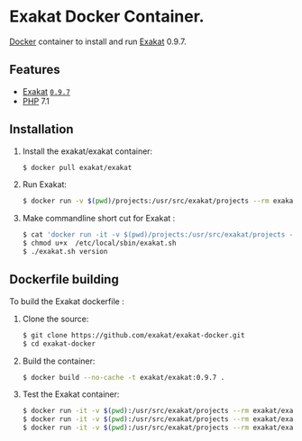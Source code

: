 # Exakat Docker Container.

[Docker](https://www.docker.com) container to install and run [Exakat](https://www.exakat.io/) 0.9.7.

## Features

* [Exakat](https://www.exakat.io/) [`0.9.7`](https://github.com/exakat/exakat.git)
* [PHP](https://php.net) 7.1

## Installation

1. Install the exakat/exakat container:

    ``` sh
	$ docker pull exakat/exakat
	```

2. Run Exakat:

    ``` sh
	$ docker run -v $(pwd)/projects:/usr/src/exakat/projects --rm exakat/exakat run
    ```

3. Make commandline short cut for Exakat :

    ``` sh
    $ cat 'docker run -it -v $(pwd)/projects:/usr/src/exakat/projects --rm --name my-exakat exakat/exakat $1' > /etc/local/sbin/exakat.sh
    $ chmod u+x  /etc/local/sbin/exakat.sh
    $ ./exakat.sh version
    ```

## Dockerfile building

To build the Exakat dockerfile : 

1. Clone the source:

    ``` sh
	$ git clone https://github.com/exakat/exakat-docker.git
	$ cd exakat-docker
    ```

2. Build the container:

    ``` sh
	$ docker build --no-cache -t exakat/exakat:0.9.7 .
    ```

4. Test the Exakat container:

    ``` sh
    $ docker run -it -v $(pwd):/usr/src/exakat/projects --rm exakat/exakat doctor
    $ docker run -it -v $(pwd):/usr/src/exakat/projects --rm exakat/exakat init -p nlptools -R https://github.com/atrilla/nlptools.git -v
    $ docker run -it -v $(pwd):/usr/src/exakat/projects --rm exakat/exakat project -v -p nlptools
	```

